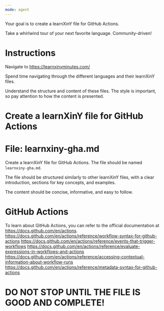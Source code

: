 ```yaml
---
mode: agent
---
```

Your goal is to create a learnXinY file for GitHub Actions.

Take a whirlwind tour of your next favorite language. Community-driven!

# Instructions

Navigate to https://learnxinyminutes.com/

Spend time navigating through the different languages and their learnXinY files.

Understand the structure and content of these files. The style is important, so pay attention to how the content is presented.

# Create a learnXinY file for GitHub Actions

# File: learnxiny-gha.md

Create a learnXinY file for GitHub Actions. The file should be named `learnxiny-gha.md`.

The file should be structured similarly to other learnXinY files, with a clear introduction, sections for key concepts, and examples.

The content should be concise, informative, and easy to follow.

# GitHub Actions

To learn about GitHub Actions, you can refer to the official documentation at https://docs.github.com/en/actions.
https://docs.github.com/en/actions/reference/workflow-syntax-for-github-actions
https://docs.github.com/en/actions/reference/events-that-trigger-workflows
https://docs.github.com/en/actions/reference/evaluate-expressions-in-workflows-and-actions
https://docs.github.com/en/actions/reference/accessing-contextual-information-about-workflow-runs
https://docs.github.com/en/actions/reference/metadata-syntax-for-github-actions

# DO NOT STOP UNTIL THE FILE IS GOOD AND COMPLETE!